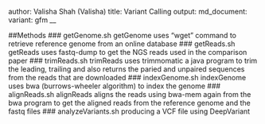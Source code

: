 author: Valisha Shah (Valisha) title: Variant Calling output:
md\_document: variant: gfm \_\_

\#\#Methods \#\#\# getGenome.sh getGenome uses “wget” command to
retrieve reference genome from an online database \#\#\# getReads.sh
getReads uses fastq-dump to get the NGS reads used in the comparison
paper \#\#\# trimReads.sh trimReads uses trimmomatic a java program to
trim the leading, trailing and also returns the paried and unpaired
sequences from the reads that are downloaded \#\#\# indexGenome.sh
indexGenome uses bwa (burrows-wheeler algorithm) to index the genome
\#\#\# alignReads.sh alignReads aligns the reads using bwa-mem again
from the bwa program to get the aligned reads from the reference genome
and the fastq files \#\#\# analyzeVariants.sh producing a VCF file using
DeepVariant
